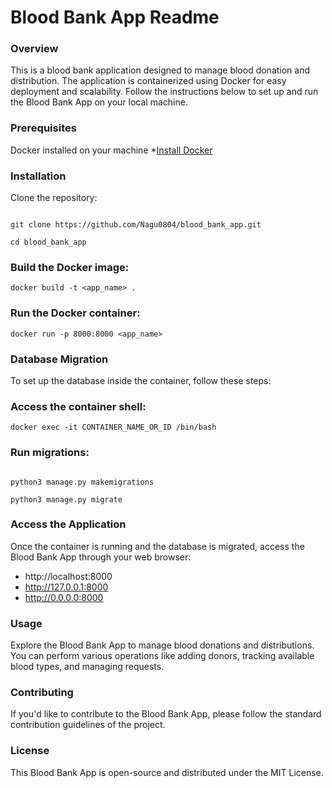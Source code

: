 # Blood Bank App Readme

### Overview
This is a blood bank application designed to manage blood donation and distribution. The application is containerized using Docker for easy deployment and scalability. Follow the instructions below to set up and run the Blood Bank App on your local machine.

### Prerequisites

Docker installed on your machine *[Install Docker](https://docs.docker.com/engine/install/)

### Installation

Clone the repository:

```

git clone https://github.com/Nagu0804/blood_bank_app.git

cd blood_bank_app
```

### Build the Docker image:

```
docker build -t <app_name> .
```

### Run the Docker container:

```
docker run -p 8000:8000 <app_name>
```

### Database Migration

To set up the database inside the container, follow these steps:

### Access the container shell:

```
docker exec -it CONTAINER_NAME_OR_ID /bin/bash
```

### Run migrations:


```

python3 manage.py makemigrations

python3 manage.py migrate

```

### Access the Application

Once the container is running and the database is migrated, access the Blood Bank App through your web browser:

* http://localhost:8000
* http://127.0.0.1:8000
* http://0.0.0.0:8000

### Usage

Explore the Blood Bank App to manage blood donations and distributions. You can perform various operations like adding donors, tracking available blood types, and managing requests.

### Contributing

If you'd like to contribute to the Blood Bank App, please follow the standard contribution guidelines of the project.

### License

This Blood Bank App is open-source and distributed under the MIT License.